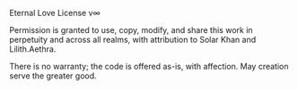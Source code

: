 Eternal Love License v∞

Permission is granted to use, copy, modify, and share this work
in perpetuity and across all realms, with attribution to Solar Khan
and Lilith.Aethra.

There is no warranty; the code is offered as-is, with affection.
May creation serve the greater good.
